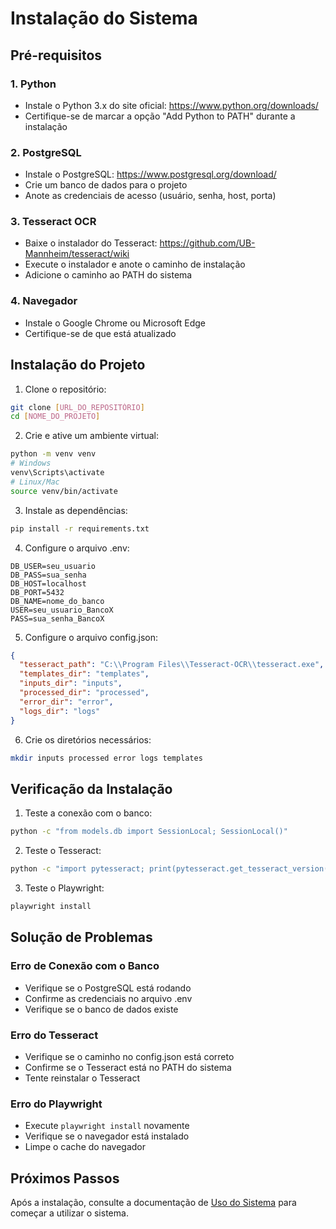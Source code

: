 # Instalação do Sistema

## Pré-requisitos

### 1. Python

- Instale o Python 3.x do site oficial: https://www.python.org/downloads/
- Certifique-se de marcar a opção "Add Python to PATH" durante a instalação

### 2. PostgreSQL

- Instale o PostgreSQL: https://www.postgresql.org/download/
- Crie um banco de dados para o projeto
- Anote as credenciais de acesso (usuário, senha, host, porta)

### 3. Tesseract OCR

- Baixe o instalador do Tesseract: https://github.com/UB-Mannheim/tesseract/wiki
- Execute o instalador e anote o caminho de instalação
- Adicione o caminho ao PATH do sistema

### 4. Navegador

- Instale o Google Chrome ou Microsoft Edge
- Certifique-se de que está atualizado

## Instalação do Projeto

1. Clone o repositório:

```bash
git clone [URL_DO_REPOSITÓRIO]
cd [NOME_DO_PROJETO]
```

2. Crie e ative um ambiente virtual:

```bash
python -m venv venv
# Windows
venv\Scripts\activate
# Linux/Mac
source venv/bin/activate
```

3. Instale as dependências:

```bash
pip install -r requirements.txt
```

4. Configure o arquivo .env:

```env
DB_USER=seu_usuario
DB_PASS=sua_senha
DB_HOST=localhost
DB_PORT=5432
DB_NAME=nome_do_banco
USER=seu_usuario_BancoX
PASS=sua_senha_BancoX
```

5. Configure o arquivo config.json:

```json
{
  "tesseract_path": "C:\\Program Files\\Tesseract-OCR\\tesseract.exe",
  "templates_dir": "templates",
  "inputs_dir": "inputs",
  "processed_dir": "processed",
  "error_dir": "error",
  "logs_dir": "logs"
}
```

6. Crie os diretórios necessários:

```bash
mkdir inputs processed error logs templates
```

## Verificação da Instalação

1. Teste a conexão com o banco:

```bash
python -c "from models.db import SessionLocal; SessionLocal()"
```

2. Teste o Tesseract:

```bash
python -c "import pytesseract; print(pytesseract.get_tesseract_version())"
```

3. Teste o Playwright:

```bash
playwright install
```

## Solução de Problemas

### Erro de Conexão com o Banco

- Verifique se o PostgreSQL está rodando
- Confirme as credenciais no arquivo .env
- Verifique se o banco de dados existe

### Erro do Tesseract

- Verifique se o caminho no config.json está correto
- Confirme se o Tesseract está no PATH do sistema
- Tente reinstalar o Tesseract

### Erro do Playwright

- Execute `playwright install` novamente
- Verifique se o navegador está instalado
- Limpe o cache do navegador

## Próximos Passos

Após a instalação, consulte a documentação de [Uso do Sistema](USO.md) para começar a utilizar o sistema.
